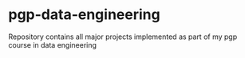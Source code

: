 # pgp-data-engineering
Repository contains all major projects implemented as part of my pgp course in data engineering
